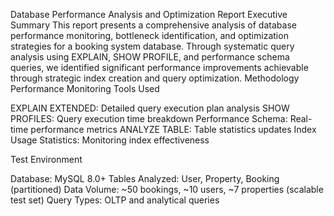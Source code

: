 Database Performance Analysis and Optimization Report
Executive Summary
This report presents a comprehensive analysis of database performance monitoring, bottleneck identification, and optimization strategies for a booking system database. Through systematic query analysis using EXPLAIN, SHOW PROFILE, and performance schema queries, we identified significant performance improvements achievable through strategic index creation and query optimization.
Methodology
Performance Monitoring Tools Used

EXPLAIN EXTENDED: Detailed query execution plan analysis
SHOW PROFILES: Query execution time breakdown
Performance Schema: Real-time performance metrics
ANALYZE TABLE: Table statistics updates
Index Usage Statistics: Monitoring index effectiveness

Test Environment

Database: MySQL 8.0+
Tables Analyzed: User, Property, Booking (partitioned)
Data Volume: ~50 bookings, ~10 users, ~7 properties (scalable test set)
Query Types: OLTP and analytical queries